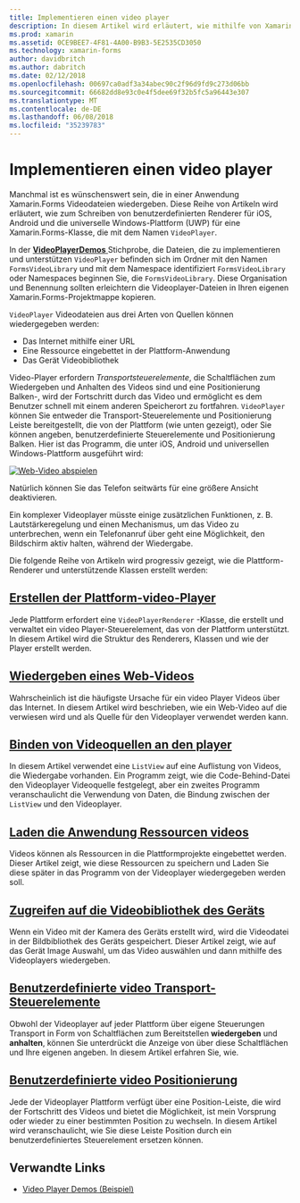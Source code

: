 ```yaml
---
title: Implementieren einen video player
description: In diesem Artikel wird erläutert, wie mithilfe von Xamarin.Forms Videoplayer-Anwendungen implementiert wird.
ms.prod: xamarin
ms.assetid: 0CE9BEE7-4F81-4A00-B9B3-5E2535CD3050
ms.technology: xamarin-forms
author: davidbritch
ms.author: dabritch
ms.date: 02/12/2018
ms.openlocfilehash: 00697ca0adf3a34abec90c2f96d9fd9c273d06bb
ms.sourcegitcommit: 66682dd8e93c0e4f5dee69f32b5fc5a96443e307
ms.translationtype: MT
ms.contentlocale: de-DE
ms.lasthandoff: 06/08/2018
ms.locfileid: "35239783"
---
```

# <a name="implementing-a-video-player"></a>Implementieren einen video player

Manchmal ist es wünschenswert sein, die in einer Anwendung Xamarin.Forms Videodateien wiedergeben. Diese Reihe von Artikeln wird erläutert, wie zum Schreiben von benutzerdefinierten Renderer für iOS, Android und die universelle Windows-Plattform (UWP) für eine Xamarin.Forms-Klasse, die mit dem Namen `VideoPlayer`.

In der [ **VideoPlayerDemos** ](https://developer.xamarin.com/samples/xamarin-forms/customrenderers/VideoPlayerDemos/) Stichprobe, die Dateien, die zu implementieren und unterstützen `VideoPlayer` befinden sich im Ordner mit den Namen `FormsVideoLibrary` und mit dem Namespace identifiziert `FormsVideoLibrary` oder Namespaces beginnen Sie, die `FormsVideoLibrary`. Diese Organisation und Benennung sollten erleichtern die Videoplayer-Dateien in Ihren eigenen Xamarin.Forms-Projektmappe kopieren.

`VideoPlayer` Videodateien aus drei Arten von Quellen können wiedergegeben werden:

- Das Internet mithilfe einer URL
- Eine Ressource eingebettet in der Plattform-Anwendung
- Das Gerät Videobibliothek

Video-Player erfordern *Transportsteuerelemente*, die Schaltflächen zum Wiedergeben und Anhalten des Videos sind und eine Positionierung Balken-, wird der Fortschritt durch das Video und ermöglicht es dem Benutzer schnell mit einem anderen Speicherort zu fortfahren. `VideoPlayer` können Sie entweder die Transport-Steuerelemente und Positionierung Leiste bereitgestellt, die von der Plattform (wie unten gezeigt), oder Sie können angeben, benutzerdefinierte Steuerelemente und Positionierung Balken. Hier ist das Programm, die unter iOS, Android und universellen Windows-Plattform ausgeführt wird:

[![Web-Video abspielen](web-videos-images/playwebvideo-small.png "Web Video abspielen")](web-videos-images/playwebvideo-large.png#lightbox "Web Video abspielen")

Natürlich können Sie das Telefon seitwärts für eine größere Ansicht deaktivieren.

Ein komplexer Videoplayer müsste einige zusätzlichen Funktionen, z. B. Lautstärkeregelung und einen Mechanismus, um das Video zu unterbrechen, wenn ein Telefonanruf über geht eine Möglichkeit, den Bildschirm aktiv halten, während der Wiedergabe.

Die folgende Reihe von Artikeln wird progressiv gezeigt, wie die Plattform-Renderer und unterstützende Klassen erstellt werden:

## <a name="creating-the-platform-video-playersplayer-creationmd"></a>[Erstellen der Plattform-video-Player](player-creation.md)

Jede Plattform erfordert eine `VideoPlayerRenderer` -Klasse, die erstellt und verwaltet ein video Player-Steuerelement, das von der Plattform unterstützt. In diesem Artikel wird die Struktur des Renderers, Klassen und wie der Player erstellt werden.

## <a name="playing-a-web-videoweb-videosmd"></a>[Wiedergeben eines Web-Videos](web-videos.md)

Wahrscheinlich ist die häufigste Ursache für ein video Player Videos über das Internet. In diesem Artikel wird beschrieben, wie ein Web-Video auf die verwiesen wird und als Quelle für den Videoplayer verwendet werden kann.

## <a name="binding-video-sources-to-the-playersource-bindingsmd"></a>[Binden von Videoquellen an den player](source-bindings.md)

In diesem Artikel verwendet eine `ListView` auf eine Auflistung von Videos, die Wiedergabe vorhanden. Ein Programm zeigt, wie die Code-Behind-Datei den Videoplayer Videoquelle festgelegt, aber ein zweites Programm veranschaulicht die Verwendung von Daten, die Bindung zwischen der `ListView` und den Videoplayer.

## <a name="loading-application-resource-videosloading-resourcesmd"></a>[Laden die Anwendung Ressourcen videos](loading-resources.md)

Videos können als Ressourcen in die Plattformprojekte eingebettet werden. Dieser Artikel zeigt, wie diese Ressourcen zu speichern und Laden Sie diese später in das Programm von der Videoplayer wiedergegeben werden soll.

## <a name="accessing-the-devices-video-libraryaccessing-librarymd"></a>[Zugreifen auf die Videobibliothek des Geräts](accessing-library.md)

Wenn ein Video mit der Kamera des Geräts erstellt wird, wird die Videodatei in der Bildbibliothek des Geräts gespeichert. Dieser Artikel zeigt, wie auf das Gerät Image Auswahl, um das Video auswählen und dann mithilfe des Videoplayers wiedergeben.

## <a name="custom-video-transport-controlscustom-transportmd"></a>[Benutzerdefinierte video Transport-Steuerelemente](custom-transport.md)

Obwohl der Videoplayer auf jeder Plattform über eigene Steuerungen Transport in Form von Schaltflächen zum Bereitstellen **wiedergeben** und **anhalten**, können Sie unterdrückt die Anzeige von über diese Schaltflächen und Ihre eigenen angeben. In diesem Artikel erfahren Sie, wie.

## <a name="custom-video-positioningcustom-positioningmd"></a>[Benutzerdefinierte video Positionierung](custom-positioning.md)

Jede der Videoplayer Plattform verfügt über eine Position-Leiste, die wird der Fortschritt des Videos und bietet die Möglichkeit, ist mein Vorsprung oder wieder zu einer bestimmten Position zu wechseln. In diesem Artikel wird veranschaulicht, wie Sie diese Leiste Position durch ein benutzerdefiniertes Steuerelement ersetzen können.





## <a name="related-links"></a>Verwandte Links

- [Video Player Demos (Beispiel)](https://developer.xamarin.com/samples/xamarin-forms/customrenderers/VideoPlayerDemos/)

